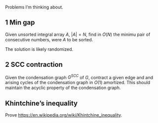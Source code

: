 Problems I’m thinking about.

## 1 Min gap

Given unsorted integral array $A$, $|A|=N$, find in $O(N)$ the minimu pair of consecutive numbers, were $A$ to be sorted.

The solution is likely randomized.

## 2 SCC contraction

Given the condensation graph $G^{SCC}$ of $G$, contract a given edge and and arising cycles of the condensation graph in $O(1)$ amortized. This should maintain the acyclic property of the condensation graph.

## Khintchine’s inequality

Prove <https://en.wikipedia.org/wiki/Khintchine_inequality>.
